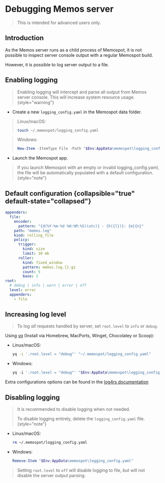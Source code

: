 # Debugging Memos server

> This is intended for advanced users only.

## Introduction

As the Memos server runs as a child process of Memospot, it is not possible to inspect server console output with a regular Memospot build.

However, it is possible to log server output to a file.

## Enabling logging

> Enabling logging will intercept and parse all output from Memos server console. This will increase system resource usage. {style="warning"}

- Create a new `logging_config.yaml` in the Memospot data folder.

> Linux/macOS:
>
> ```bash
> touch ~/.memospot/logging_config.yaml
> ```

> Windows:
>
> ```powershell
> New-Item -ItemType File -Path "$Env:AppData\memospot\logging_config.yaml"
> ```

- Launch the Memospot app.

> If you launch Memospot with an empty or invalid logging_config.yaml, the file will be automatically populated with a default configuration. {style="note"}

## Default configuration {collapsible="true" default-state="collapsed"}

```yaml
appenders:
  file:
    encoder:
      pattern: "{d(%Y-%m-%d %H:%M:%S)(utc)} - {h({l})}: {m}{n}"
    path: "memos.log"
    kind: rolling_file
    policy:
      trigger:
        kind: size
        limit: 10 mb
      roller:
        kind: fixed_window
        pattern: memos.log.{}.gz
        count: 5
        base: 1
root:
  # debug | info | warn | error | off
  level: error
  appenders:
    - file
```

## Increasing log level

> To log _all_ requests handled by server, set `root.level` to `info` or `debug`.

Using [yq](https://github.com/mikefarah/yq) (Install via Homebrew, MacPorts, Winget, Chocolatey or Scoop):

- Linux/macOS:

  ```bash
  yq -i '.root.level = "debug"' "~/.memospot/logging_config.yaml"
  ```

- Windows:
  ```powershell
  yq -i '.root.level = "debug"' "$Env:AppData\memospot\logging_config.yaml"
  ```

Extra configurations options can be found in the [log4rs documentation](https://github.com/estk/log4rs#quick-start)

## Disabling logging

> It is recommended to disable logging when not needed.
>
> To disable logging entirely, delete the `logging_config.yaml` file.
> {style="note"}

- Linux/macOS:

  ```bash
  rm ~/.memospot/logging_config.yaml
  ```

- Windows:
  ```powershell
  Remove-Item "$Env:AppData\memospot\logging_config.yaml"
  ```

> Setting `root.level` to `off` will disable logging to file, but will not disable the server output parsing.
